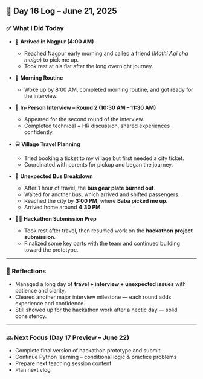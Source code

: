 ## 📘 Day 16 Log – June 21, 2025

### ✅ What I Did Today

- 🚆 **Arrived in Nagpur (4:00 AM)**
  - Reached Nagpur early morning and called a friend (*Mothi Aai cha mulga*) to pick me up.
  - Took rest at his flat after the long overnight journey.

- 🛁 **Morning Routine**
  - Woke up by 8:00 AM, completed morning routine, and got ready for the interview.

- 💼 **In-Person Interview – Round 2 (10:30 AM – 11:30 AM)**
  - Appeared for the second round of the interview.
  - Completed technical + HR discussion, shared experiences confidently.

- 🚍 **Village Travel Planning**
  - Tried booking a ticket to my village but first needed a city ticket.
  - Coordinated with parents for pickup and began the journey.

- 🔧 **Unexpected Bus Breakdown**
  - After 1 hour of travel, the **bus gear plate burned out**.
  - Waited for another bus, which arrived and shifted passengers.
  - Reached the city by **3:00 PM**, where **Baba picked me up**.
  - Arrived home around **4:30 PM**.

- 👨‍💻 **Hackathon Submission Prep**
  - Took rest after travel, then resumed work on the **hackathon project submission**.
  - Finalized some key parts with the team and continued building toward the prototype.

---

### 🧠 Reflections

- Managed a long day of **travel + interview + unexpected issues** with patience and clarity.
- Cleared another major interview milestone — each round adds experience and confidence.
- Still showed up for the hackathon work after a hectic day — solid consistency.

---

### 🔜 Next Focus (Day 17 Preview – June 22)

- Complete final version of hackathon prototype and submit  
- Continue Python learning – conditional logic & practice problems  
- Prepare next teaching session content  
- Plan next vlog
